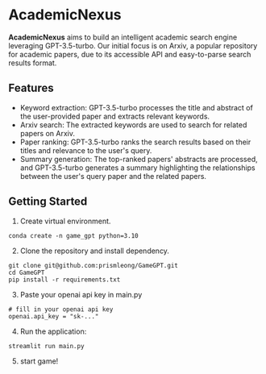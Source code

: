 # AcademicNexus

**AcademicNexus** aims to build an intelligent academic search engine leveraging GPT-3.5-turbo. Our initial focus is on Arxiv, a popular repository for academic papers, due to its accessible API and easy-to-parse search results format.


## Features
* Keyword extraction: GPT-3.5-turbo processes the title and abstract of the user-provided paper and extracts relevant keywords.
* Arxiv search: The extracted keywords are used to search for related papers on Arxiv.
* Paper ranking: GPT-3.5-turbo ranks the search results based on their titles and relevance to the user's query.
* Summary generation: The top-ranked papers' abstracts are processed, and GPT-3.5-turbo generates a summary highlighting the relationships between the user's query paper and the related papers.

## Getting Started


1. Create virtual environment.
```
conda create -n game_gpt python=3.10
```

2. Clone the repository and install dependency.
```
git clone git@github.com:prismleong/GameGPT.git
cd GameGPT
pip install -r requirements.txt
```

3. Paste your openai api key in main.py
```
# fill in your openai api key
openai.api_key = "sk-..."
```

4. Run the application:
```
streamlit run main.py
```

5. start game!
